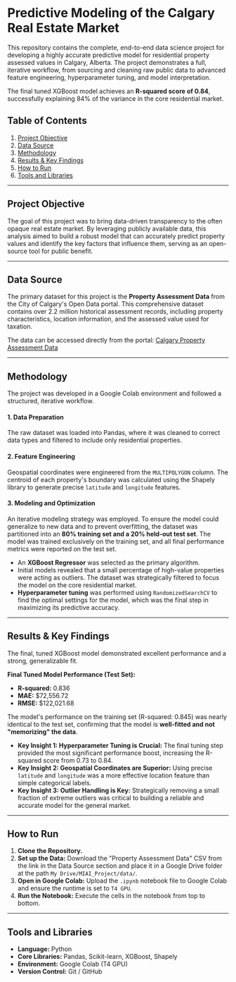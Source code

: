 # Predictive Modeling of the Calgary Real Estate Market

This repository contains the complete, end-to-end data science project for developing a highly accurate predictive model for residential property assessed values in Calgary, Alberta. The project demonstrates a full, iterative workflow, from sourcing and cleaning raw public data to advanced feature engineering, hyperparameter tuning, and model interpretation.

The final tuned XGBoost model achieves an **R-squared score of 0.84**, successfully explaining 84% of the variance in the core residential market.

## Table of Contents

1.  [Project Objective](https://www.google.com/search?q=%23project-objective)
2.  [Data Source](https://www.google.com/search?q=%23data-source)
3.  [Methodology](https://www.google.com/search?q=%23methodology)
4.  [Results & Key Findings](https://www.google.com/search?q=%23results--key-findings)
5.  [How to Run](https://www.google.com/search?q=%23how-to-run)
6.  [Tools and Libraries](https://www.google.com/search?q=%23tools-and-libraries)

-----

## Project Objective

The goal of this project was to bring data-driven transparency to the often opaque real estate market. By leveraging publicly available data, this analysis aimed to build a robust model that can accurately predict property values and identify the key factors that influence them, serving as an open-source tool for public benefit.

-----

## Data Source

The primary dataset for this project is the **Property Assessment Data** from the City of Calgary's Open Data portal. This comprehensive dataset contains over 2.2 million historical assessment records, including property characteristics, location information, and the assessed value used for taxation.

The data can be accessed directly from the portal: [Calgary Property Assessment Data](https://data.calgary.ca/Government/Total-Property-Assessed-Value/dmd8-bmxh)

-----

## Methodology

The project was developed in a Google Colab environment and followed a structured, iterative workflow.

#### 1\. Data Preparation

The raw dataset was loaded into Pandas, where it was cleaned to correct data types and filtered to include only residential properties.

#### 2\. Feature Engineering

Geospatial coordinates were engineered from the `MULTIPOLYGON` column. The centroid of each property's boundary was calculated using the Shapely library to generate precise `latitude` and `longitude` features.

#### 3\. Modeling and Optimization

An iterative modeling strategy was employed. To ensure the model could generalize to new data and to prevent overfitting, the dataset was partitioned into an **80% training set and a 20% held-out test set**. The model was trained exclusively on the training set, and all final performance metrics were reported on the test set.

  * An **XGBoost Regressor** was selected as the primary algorithm.
  * Initial models revealed that a small percentage of high-value properties were acting as outliers. The dataset was strategically filtered to focus the model on the core residential market.
  * **Hyperparameter tuning** was performed using `RandomizedSearchCV` to find the optimal settings for the model, which was the final step in maximizing its predictive accuracy.

-----

## Results & Key Findings

The final, tuned XGBoost model demonstrated excellent performance and a strong, generalizable fit.

**Final Tuned Model Performance (Test Set):**

  * **R-squared:** 0.836
  * **MAE:** $72,556.72
  * **RMSE:** $122,021.68

The model's performance on the training set (R-squared: 0.845) was nearly identical to the test set, confirming that the model is **well-fitted and not "memorizing" the data**.

  * **Key Insight 1: Hyperparameter Tuning is Crucial:** The final tuning step provided the most significant performance boost, increasing the R-squared score from 0.73 to 0.84.
  * **Key Insight 2: Geospatial Coordinates are Superior:** Using precise `latitude` and `longitude` was a more effective location feature than simple categorical labels.
  * **Key Insight 3: Outlier Handling is Key:** Strategically removing a small fraction of extreme outliers was critical to building a reliable and accurate model for the general market.

-----

## How to Run

1.  **Clone the Repository.**
2.  **Set up the Data:** Download the "Property Assessment Data" CSV from the link in the Data Source section and place it in a Google Drive folder at the path `My Drive/MIAI_Project/data/`.
3.  **Open in Google Colab:** Upload the `.ipynb` notebook file to Google Colab and ensure the runtime is set to `T4 GPU`.
4.  **Run the Notebook:** Execute the cells in the notebook from top to bottom.

-----

## Tools and Libraries

  * **Language:** Python
  * **Core Libraries:** Pandas, Scikit-learn, XGBoost, Shapely
  * **Environment:** Google Colab (T4 GPU)
  * **Version Control:** Git / GitHub
